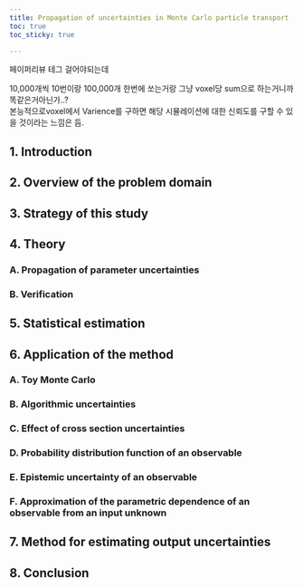 ```yaml
---
title: Propagation of uncertainties in Monte Carlo particle transport
toc: true
toc_sticky: true

---
```


페이퍼리뷰 테그 걸어야되는데  

10,000개씩 10번이랑 100,000개 한번에 쏘는거랑 그냥 voxel당 sum으로 하는거니까 똑같은거아닌가..?  
본능적으로voxel에서  Varience를 구하면 해당 시뮬레이션에 대한 신뢰도를 구할 수 있을 것이라는 느낌은 듬.  



## 1. Introduction

## 2. Overview of the problem domain

## 3. Strategy of this study

## 4. Theory
### A. Propagation of parameter uncertainties
### B. Verification

## 5. Statistical estimation

## 6. Application of the method
### A. Toy Monte Carlo
### B. Algorithmic uncertainties
### C. Effect of cross section uncertainties
### D. Probability distribution function of an observable
### E. Epistemic uncertainty of an observable
### F. Approximation of the parametric dependence of an observable from an input unknown

## 7. Method for estimating output uncertainties

## 8. Conclusion


